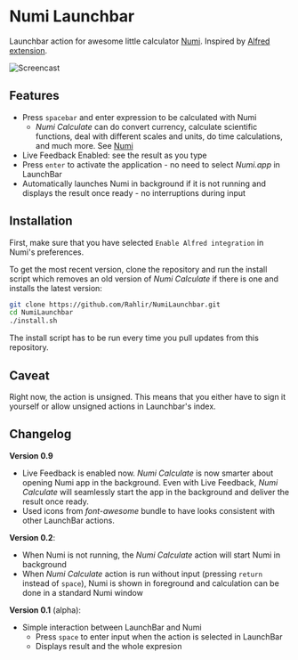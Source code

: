 # Numi Launchbar

Launchbar action for awesome little calculator [Numi](https://numi.io/). Inspired by
[Alfred extension](https://github.com/nikolaeu/Numi-extensions).

![Screencast](https://Rahlir.github.io/Assets/screencast2.gif)

## Features

* Press `spacebar` and enter expression to be calculated with Numi
	* *Numi Calculate* can do convert currency, calculate scientific functions,
deal with different scales and units, do time calculations, and much more. See 
[Numi](https://numi.io/)
* Live Feedback Enabled: see the result as you type
* Press `enter` to activate the application - no need to select *Numi.app* in LaunchBar
* Automatically launches Numi in background if it is not running and displays the result
once ready - no interruptions during input

## Installation

First, make sure that you have selected `Enable Alfred integration` in Numi's
preferences.

To get the most recent version, clone the repository and run the install script
which removes an old version of *Numi Calculate* if there is one and installs
the latest version:

```bash 
git clone https://github.com/Rahlir/NumiLaunchbar.git 
cd NumiLaunchbar
./install.sh
```

The install script has to be run every time you pull updates from this
repository.

## Caveat 

Right now, the action is unsigned. This means that you either have to sign it
yourself or allow unsigned actions in Launchbar's index.

## Changelog

**Version 0.9**
* Live Feedback is enabled now. *Numi Calculate* is now smarter about opening
Numi app in the background. Even with Live Feedback, *Numi Calculate* will
seamlessly start the app in the background and deliver the result once ready.
* Used icons from *font-awesome* bundle to have looks consistent with other
LaunchBar actions.

**Version 0.2**:
* When Numi is not running, the *Numi Calculate* action will start Numi in background
* When *Numi Calculate* action is run without input (pressing `return` instead of
`space`), Numi is shown in foreground and calculation can be done in a standard
Numi window

**Version 0.1** (alpha):
* 	Simple interaction between LaunchBar and Numi
	* 	Press `space` to enter input when the action is selected in LaunchBar
	* 	Displays result and the whole expresion
